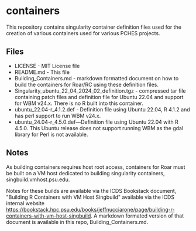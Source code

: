 # containers
This repository contains singularity container definition files used for the creation of various containers used for various PCHES projects.

## Files

- LICENSE  - MIT License file 
- README.md - This file
- Building_Containers.md - markdown formatted document on how to build the containers for Roar/RC using these definition files.
- Singularity_ubuntu_22_04_2024_02_definition.tgz  - compressed tar file containing patch files and definition file for Ubuntu 22.04 and support for WBM v24.x. There is no R built into this container.
- ubuntu_22.04-r_4.1.2.def - Definition file using Ubuntu 22.04, R 4.1.2 and has perl support to run WBM v24.x.
- ubuntu_24.04-r_4.5.0.def—Definition file using Ubuntu 22.04 with R 4.5.0. This Ubuntu release does not support running WBM as the gdal library for Perl is not available.

## Notes

As building containers requires host root access, containers for Roar must be built on a VM host dedicated to building singularity containers, singbuild.vmhost.psu.edu.

Notes for these builds are available via the ICDS Bookstack document, "Building R Containers with VM Host Singbuild" available via the ICDS internal website 
https://bookstack.hpc.psu.edu/books/jeffnucciarone/page/building-r-containers-with-vm-host-singbuild. 
A markdown formated version of that document is available in this repo, Building_Containers.md.
